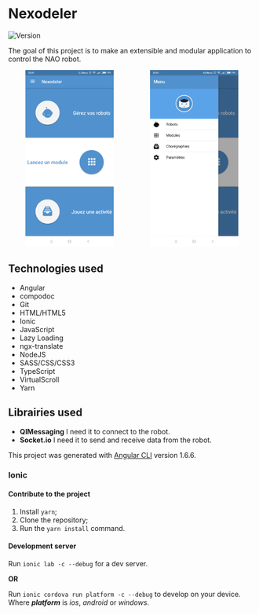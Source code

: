 # Nexodeler

![Version](https://img.shields.io/badge/version-0.1.5-blue.svg)

The goal of this project is to make an extensible and modular application to control the NAO robot.

<p align="center">
<img src="./assets/nexodeler-1.png" alt="Nexodeler screenshot" width="180" height="360" style="margin-right: 70px">
<img src="./assets/nexodeler-2.png" alt="Nexodeler screenshot" width="180" height="360">
</p>

## Technologies used

- Angular
- compodoc
- Git
- HTML/HTML5
- Ionic
- JavaScript
- Lazy Loading
- ngx-translate
- NodeJS
- SASS/CSS/CSS3
- TypeScript
- VirtualScroll
- Yarn

## Librairies used

- **QIMessaging** I need it to connect to the robot.
- **Socket.io** I need it to send and receive data from the robot.

This project was generated with [Angular CLI](https://github.com/angular/angular-cli) version 1.6.6.

### Ionic

#### Contribute to the project

1. Install `yarn`;
2. Clone the repository;
3. Run the `yarn install` command.

#### Development server

Run `ionic lab -c --debug` for a dev server.

**OR**

Run `ionic cordova run platform -c --debug` to develop on your device. Where ***platform*** is *ios*, *android* or *windows*.
